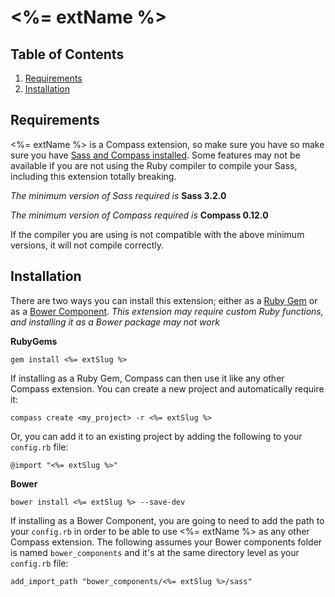 # <%= extName %>

## Table of Contents

1. [Requirements](#requirements)
2. [Installation](#installation)

## Requirements

<%= extName %> is a Compass extension, so make sure you have so make sure you have [Sass and Compass installed](http://compass-style.org/install/). Some features may not be available if you are not using the Ruby compiler to compile your Sass, including this extension totally breaking.

*The minimum version of Sass required is* **Sass 3.2.0**

*The minimum version of Compass required is* **Compass 0.12.0**

If the compiler you are using is not compatible with the above minimum versions, it will not compile correctly.

## Installation

There are two ways you can install this extension; either as a [Ruby Gem](http://rubygems.org/) or as a [Bower Component](http://bower.io/). *This extension may require custom Ruby functions, and installing it as a Bower package may not work*

**RubyGems**

`gem install <%= extSlug %>`

If installing as a Ruby Gem, Compass can then use it like any other Compass extension. You can create a new project and automatically require it:

`compass create <my_project> -r <%= extSlug %>`

Or, you can add it to an existing project by adding the following to your `config.rb` file:

`@import "<%= extSlug %>"`

**Bower**

`bower install <%= extSlug %> --save-dev`

If installing as a Bower Component, you are going to need to add the path  to your `config.rb` in order to be able to use <%= extName %> as any other Compass extension. The following assumes your Bower components folder is named `bower_components` and it's at the same directory level as your `config.rb` file:

`add_import_path "bower_components/<%= extSlug %>/sass"`
